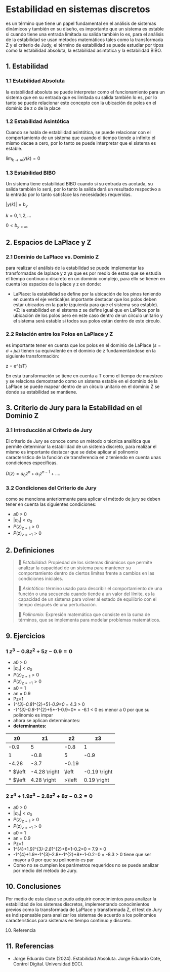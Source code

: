 # Estabilidad en sistemas discretos
es un término que tiene un papel fundamental en el análisis de sistemas dinámicos y también en su diseño, es importante que un sistema es estable si cuando tiene una entrada limitada su salida también lo es, para el análisis de la estabilidad se usan métodos matemáticos tales como la transformada Z y el criterio de Judy, el término de estabilidad se puede estudiar por tipos como la estabilidad absoluta, la estabilidad asintótica y la estabilidad BIBO.
## 1. Estabilidad
### 1.1 Estabilidad Absoluta
la estabilidad absoluta se puede interpretar como el funcionamiento para un sistema que en su entrada que es limitada su salida también lo es, por lo tanto se puede relacionar este concepto con la ubicación de polos en el dominio de z o de la place 

### 1.2 Estabilidad Asintótica
Cuando se habla de estabilidad asintótica, se puede relacionar con el comportamiento de un sistema que cuando el tiempo tiende a infinito el mismo decae a cero, por lo tanto se puede interpretar que el sistema es estable.

$\lim_{k \to \infty }y\left( k \right)=0$

### 1.3 Estabilidad BIBO
Un sistema tiene estabilidad BIBO cuando si su entrada es acotada, su salida también lo será, por lo tanto la salida dará un resultado respectivo a la entrada por lo tanto satisface las necesidades requeridas.

$\left| y\left( k \right) \right| = b_{y}$

$k = 0,1,2,...$

$0< b_{y< \infty}$

## 2. Espacios de LaPlace y Z

### 2.1 Dominio de LaPlace vs. Dominio Z

para realizar el análisis de la estabilidad se puede implementar las transformadas de laplace y z ya que es por medio de estas que se estudia el tiempo continuo o discreto en un dominio complejo, para ello se tienen en cuenta los espacios de la place y z en donde:

* LaPlace: la estabilidad se define por la ubicación de los pinos teniendo en cuenta el eje vertical(es importante destacar que los polos deben estar ubicados en la parte izquierda para que el sistema sea estable).
*Z: la estabilidad en el sistema z se define igual que en LaPlace por la ubicación de los polos pero en este caso dentro de un círculo unitario y el sistema será estable si todos sus polos están dentro de este círculo.
 
### 2.2 Relación entre los Polos en LaPlace y Z
es importante tener en cuenta que los polos en el dominio de LaPlace  ($s = \sigma + j\omega$) tienen su equivalente en el dominio de z fundamentándose en la siguiente transformación:

z = e^{sT}

En esta transformación se tiene en cuenta a T como el tiempo de muestreo y se relaciona demostrando como un sistema estable en el dominio de la LaPlace se puede mapear dentro de un círculo unitario en el dominio Z se donde su estabilidad se  mantiene.

## 3. Criterio de Jury para la Estabilidad en el Dominio Z 

### 3.1 Introducción al Criterio de Jury
El criterio de Jury se conoce como un método o técnica analítica que permite determinar la estabilidad de un sistema discreto, para realizar el mismo es importante destacar que se debe aplicar al polinomio característico de la función de transferencia en z teniendo en cuenta unas condiciones específicas.

$D\left( z \right)=a_{0}z^{n}+a_{1}z^{n-1}+....$
### 3.2 Condiciones del Criterio de Jury
como se menciona anteriormente para aplicar el método de jury se deben tener en cuenta las siguientes condiciones:

* 𝑎0 > 0
* $\left| a_{n} \right|< a_{0}$
* $P\left( z \right)_{z=1}> 0$
* $P\left( z \right)_{z=-1}> 0$

## 2. Definiciones
>🔑 *Estabilidad:* Propiedad de los sistemas dinámicos que permite analizar la capacidad de un sistema para mantener su comportamiento dentro de ciertos límites frente a cambios en las condiciones iniciales.
>
>🔑 *Asintótico:* término usado para describir el comportamiento de una función o una secuencia cuando tiende a un valor del límite, es la capacidad de un sistema para volver al estado de equilibrio con el tiempo después de una perturbación.
>
>🔑 *Polinomio:* Expresión matemática que consiste en la suma de términos, que se implementa para modelar problemas matemáticos. 
>
## 9. Ejercicios

### 1 $z^{3}-0.8z^{2}+5z-0.9=0$
* 𝑎0 > 0 
* $\left| a_{n} \right|< a_{0}$
* $P\left( z \right)_{z=1}> 0$
* $P\left( z \right)_{z=-1}> 0$
* a0 = 1
* an = 0.9
* Pz=1  
* *1^{3}-0.8*1^{2}+5*1-0.9=0* = 4.3 > 0
* *-1^{3}-0.8*-1^{2}+5*-1-0.9=0* = -6.1 < 0 es menor a 0 por que su polinomio es impar
* ahora se aplican determinantes:
* **determinantes:**

| **z0** | **z1** |**z2** |**z3**|
|--------|--------|-------|------|
|  -0.9  |   5    | -0.8  |  1   |
|   1    |  -0.8  |   5   | -0.9 |
|  -4.28 |  -3.7  | -0.19 |
* $\left| -4.28 \right|\left| -0.19 \right|$
* $\left| 4.28 \right|>\left| 0.19 \right|$

### 2 $z^{4}+1.9z^{3}-2.8z^{2}+8z-0.2=0$
* 𝑎0 > 0 
* $\left| a_{n} \right|< a_{0}$
* $P\left( z \right)_{z=1}> 0$
* $P\left( z \right)_{z=-1}> 0$
* a0 = 1
* an = 0.9
* Pz=1
* 1^{4}+1.9*1^{3}-2.8*1^{2}+8*1-0.2=0 = 7.9 > 0
* -1^{4}+1.9*-1^{3}-2.8*-1^{2}+8*-1-0.2=0 = -8.3 > 0 tiene que ser mayor a 0 por que su polinomio es par
* Como no se cumplen los parámetros requeridos no se puede analizar por medio del método de Jury.

## 10. Conclusiones
Por medio de esta clase se pudo adquirir conocimientos para analizar la estabilidad de los sistemas discretos, implementando conocimientos previos como la transformada de LaPlace y transformada Z, el test de Jury es indispensable para analizar los sistemas de acuerdo a los polinomios característicos para sistemas en tiempo continuo y discreto.

10. Referencia
## 11. Referencias
* Jorge Eduardo Cote  (2024). Estabilidad Absoluta. Jorge Eduardo Cote, Control Digital. Universidad ECCI.



